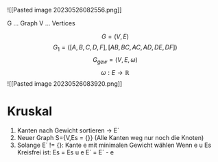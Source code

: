 ![[Pasted image 20230526082556.png]]

G ... Graph
V … Vertices

$$
G=(V,E)
$$
$$
G_{1} = ( [A,B,C,D,F] , [AB,BC,AC,AD,DE,DF] )
$$
$$
G_{gew} = (V,E,\omega) 
$$
$$
\omega: E \to \mathbb{R}
$$
![[Pasted image 20230526083920.png]]

# Kruskal

1. Kanten nach Gewicht sortieren -> E´
2. Neuer Graph S={V,Es = {}} (Alle Kanten weg nur noch die Knoten)
3. Solange E´ != {}:
		Kante e mit minimalen Gewicht wählen
		Wenn e u Es Kreisfrei ist:
			Es = Es u e
		E´ = E´ - e